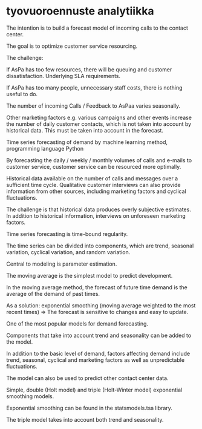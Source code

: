 # tyovuoroennuste analytiikka

The intention is to build a forecast model of incoming calls to the contact center.

The goal is to optimize customer service resourcing.

The challenge:

If AsPa has too few resources, there will be queuing and customer dissatisfaction. Underlying SLA requirements.

If AsPa has too many people, unnecessary staff costs, there is nothing useful to do.

The number of incoming Calls / Feedback to AsPaa varies seasonally.

Other marketing factors e.g. various campaigns and other events increase the number of daily customer contacts, which is not taken into account by historical data. This must be taken into account in the forecast.

Time series forecasting of demand by machine learning method, programming language Python

By forecasting the daily / weekly / monthly volumes of calls and e-mails to customer service, customer service can be resourced more optimally.

Historical data available on the number of calls and messages over a sufficient time cycle. Qualitative customer interviews can also provide information from other sources, including marketing factors and cyclical fluctuations.

The challenge is that historical data produces overly subjective estimates. In addition to historical information, interviews on unforeseen marketing factors.

Time series forecasting is time-bound regularity.

The time series can be divided into components, which are trend, seasonal variation, cyclical variation, and random variation.

Central to modeling is parameter estimation.

The moving average is the simplest model to predict development.

In the moving average method, the forecast of future time demand is the average of the demand of past times.

As a solution: exponential smoothing (moving average weighted to the most recent times) => The forecast is sensitive to changes and easy to update.

One of the most popular models for demand forecasting.

Components that take into account trend and seasonality can be added to the model.

In addition to the basic level of demand, factors affecting demand include trend, seasonal, cyclical and marketing factors as well as unpredictable fluctuations.

The model can also be used to predict other contact center data.

Simple, double (Holt model) and triple (Holt-Winter model) exponential smoothing models.

Exponential smoothing can be found in the statsmodels.tsa library.

The triple model takes into account both trend and seasonality.
